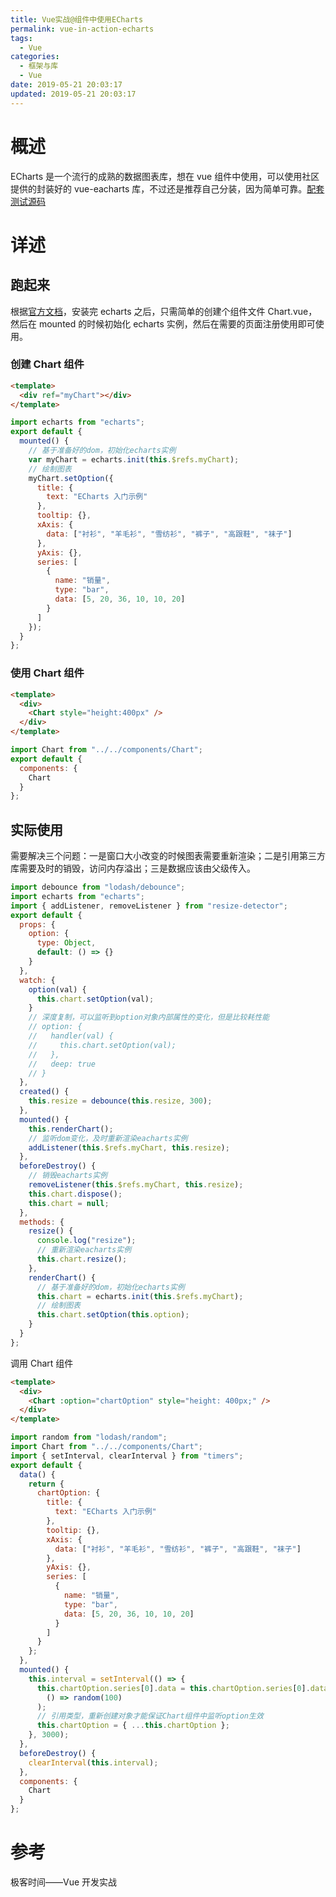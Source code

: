 ```yaml
---
title: Vue实战@组件中使用ECharts
permalink: vue-in-action-echarts
tags:
  - Vue
categories:
  - 框架与库
  - Vue
date: 2019-05-21 20:03:17
updated: 2019-05-21 20:03:17
---
```


# 概述

ECharts 是一个流行的成熟的数据图表库，想在 vue 组件中使用，可以使用社区提供的封装好的 vue-eacharts 库，不过还是推荐自己分装，因为简单可靠。[配套测试源码](https://github.com/jovysun/Vue-my-pro)

<!-- more -->

# 详述

## 跑起来

根据[官方文档](https://echarts.baidu.com/tutorial.html#%E5%9C%A8%20webpack%20%E4%B8%AD%E4%BD%BF%E7%94%A8%20ECharts)，安装完 echarts 之后，只需简单的创建个组件文件 Chart.vue，然后在 mounted 的时候初始化 echarts 实例，然后在需要的页面注册使用即可使用。

### 创建 Chart 组件

```html
<template>
  <div ref="myChart"></div>
</template>
```

```js
import echarts from "echarts";
export default {
  mounted() {
    // 基于准备好的dom，初始化echarts实例
    var myChart = echarts.init(this.$refs.myChart);
    // 绘制图表
    myChart.setOption({
      title: {
        text: "ECharts 入门示例"
      },
      tooltip: {},
      xAxis: {
        data: ["衬衫", "羊毛衫", "雪纺衫", "裤子", "高跟鞋", "袜子"]
      },
      yAxis: {},
      series: [
        {
          name: "销量",
          type: "bar",
          data: [5, 20, 36, 10, 10, 20]
        }
      ]
    });
  }
};
```

### 使用 Chart 组件

```html
<template>
  <div>
    <Chart style="height:400px" />
  </div>
</template>
```

```js
import Chart from "../../components/Chart";
export default {
  components: {
    Chart
  }
};
```

## 实际使用

需要解决三个问题：一是窗口大小改变的时候图表需要重新渲染；二是引用第三方库需要及时的销毁，访问内存溢出；三是数据应该由父级传入。

```js
import debounce from "lodash/debounce";
import echarts from "echarts";
import { addListener, removeListener } from "resize-detector";
export default {
  props: {
    option: {
      type: Object,
      default: () => {}
    }
  },
  watch: {
    option(val) {
      this.chart.setOption(val);
    }
    // 深度复制，可以监听到option对象内部属性的变化，但是比较耗性能
    // option: {
    //   handler(val) {
    //     this.chart.setOption(val);
    //   },
    //   deep: true
    // }
  },
  created() {
    this.resize = debounce(this.resize, 300);
  },
  mounted() {
    this.renderChart();
    // 监听dom变化，及时重新渲染eacharts实例
    addListener(this.$refs.myChart, this.resize);
  },
  beforeDestroy() {
    // 销毁eacharts实例
    removeListener(this.$refs.myChart, this.resize);
    this.chart.dispose();
    this.chart = null;
  },
  methods: {
    resize() {
      console.log("resize");
      // 重新渲染eacharts实例
      this.chart.resize();
    },
    renderChart() {
      // 基于准备好的dom，初始化echarts实例
      this.chart = echarts.init(this.$refs.myChart);
      // 绘制图表
      this.chart.setOption(this.option);
    }
  }
};
```

调用 Chart 组件

```html
<template>
  <div>
    <Chart :option="chartOption" style="height: 400px;" />
  </div>
</template>
```

```js
import random from "lodash/random";
import Chart from "../../components/Chart";
import { setInterval, clearInterval } from "timers";
export default {
  data() {
    return {
      chartOption: {
        title: {
          text: "ECharts 入门示例"
        },
        tooltip: {},
        xAxis: {
          data: ["衬衫", "羊毛衫", "雪纺衫", "裤子", "高跟鞋", "袜子"]
        },
        yAxis: {},
        series: [
          {
            name: "销量",
            type: "bar",
            data: [5, 20, 36, 10, 10, 20]
          }
        ]
      }
    };
  },
  mounted() {
    this.interval = setInterval(() => {
      this.chartOption.series[0].data = this.chartOption.series[0].data.map(
        () => random(100)
      );
      // 引用类型，重新创建对象才能保证Chart组件中监听option生效
      this.chartOption = { ...this.chartOption };
    }, 3000);
  },
  beforeDestroy() {
    clearInterval(this.interval);
  },
  components: {
    Chart
  }
};
```

# 参考

极客时间——Vue 开发实战
